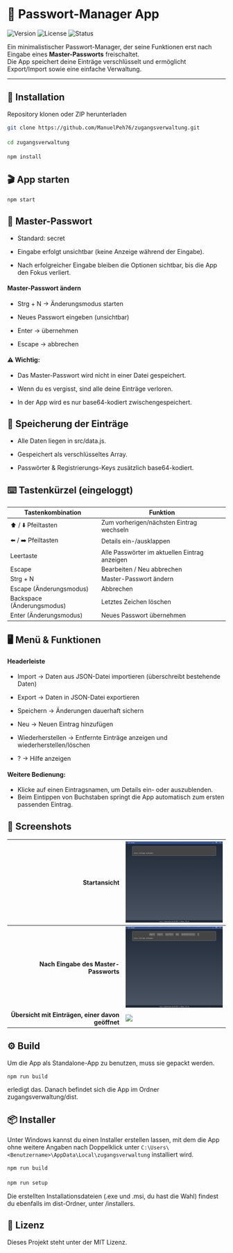 # 🔑 Passwort-Manager App

![Version](https://img.shields.io/badge/version-1.0-blue.svg)
![License](https://img.shields.io/badge/license-MIT-green.svg)
![Status](https://img.shields.io/badge/status-stable-success.svg)

Ein minimalistischer Passwort-Manager, der seine Funktionen erst nach Eingabe eines **Master-Passworts** freischaltet.  
Die App speichert deine Einträge verschlüsselt und ermöglicht Export/Import sowie eine einfache Verwaltung.  

---

## 🚀 Installation

Repository klonen oder ZIP herunterladen

```bash
git clone https://github.com/ManuelPeh76/zugangsverwaltung.git

cd zugangsverwaltung

npm install
```

## 🎬 App starten

```bash
npm start
```

## 🔐 Master-Passwort
- Standard: secret

- Eingabe erfolgt unsichtbar (keine Anzeige während der Eingabe).

- Nach erfolgreicher Eingabe bleiben die Optionen sichtbar, bis die App den Fokus verliert.

#### Master-Passwort ändern
- Strg + N → Änderungsmodus starten

- Neues Passwort eingeben (unsichtbar)

- Enter → übernehmen

- Escape → abbrechen

#### ⚠️ Wichtig:
- Das Master-Passwort wird nicht in einer Datei gespeichert.

- Wenn du es vergisst, sind alle deine Einträge verloren.

- In der App wird es nur base64-kodiert zwischengespeichert.


## 💾 Speicherung der Einträge
- Alle Daten liegen in src/data.js.

- Gespeichert als verschlüsseltes Array.

- Passwörter & Registrierungs-Keys zusätzlich base64-kodiert.

## ⌨️ Tastenkürzel (eingeloggt)
|Tastenkombination|Funktion|
|---|---|
|⬆️ / ⬇️ Pfeiltasten|Zum vorherigen/nächsten Eintrag wechseln|
|⬅️ / ➡️ Pfeiltasten|Details ein-/ausklappen|
|Leertaste|Alle Passwörter im aktuellen Eintrag anzeigen|
|Escape|Bearbeiten / Neu abbrechen|
|Strg + N|Master-Passwort ändern|
|Escape (Änderungsmodus)|Abbrechen|
|Backspace (Änderungsmodus)|Letztes Zeichen löschen|
|Enter (Änderungsmodus)|Neues Passwort übernehmen|

## 🖥️ Menü & Funktionen
#### Headerleiste
- Import → Daten aus JSON-Datei importieren (überschreibt bestehende Daten)

- Export → Daten in JSON-Datei exportieren

- Speichern → Änderungen dauerhaft sichern

- Neu → Neuen Eintrag hinzufügen

- Wiederherstellen → Entfernte Einträge anzeigen und wiederherstellen/löschen

- ? → Hilfe anzeigen

#### Weitere Bedienung:
- Klicke auf einen Eintragsnamen, um Details ein- oder auszublenden.
- Beim Eintippen von Buchstaben springt die App automatisch zum ersten passenden Eintrag.

## 📸 Screenshots

|**Startansicht**|<img src="./src/images/startansicht.png" width="300">|
|--:|:--|
|**Nach Eingabe des Master-Passworts**|<img src="./src/images/passwort.png" width="300">|
|**Übersicht mit Einträgen, einer davon geöffnet**|<img src="./src/images/einträge.png" width="300">|


## ⚙️ Build
Um die App als Standalone-App zu benutzen, muss sie gepackt werden.
```bash
npm run build
```
erledigt das. Danach befindet sich die App im Ordner zugangsverwaltung/dist.

## 📦 Installer
Unter Windows kannst du einen Installer erstellen lassen, mit dem die App ohne weitere Angaben nach Doppelklick unter `C:\Users\<Benutzername>\AppData\Local\zugangsverwaltung` installiert wird.
```bash
npm run build

npm run setup
```
Die erstellten Installationsdateien (.exe und .msi, du hast die Wahl) findest du ebenfalls im dist-Ordner, unter /installers.

## 📜 Lizenz
Dieses Projekt steht unter der MIT Lizenz.

